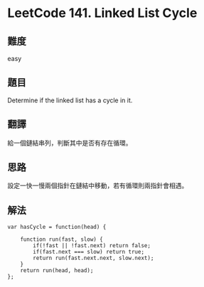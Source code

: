 # LeetCode 141. Linked List Cycle

## 難度

easy

## 題目

Determine if the linked list has a cycle in it.

## 翻譯

給一個鏈結串列，判斷其中是否有存在循環。

## 思路

設定一快一慢兩個指針在鏈結中移動，若有循環則兩指針會相遇。

## 解法

```
var hasCycle = function(head) {
    
    function run(fast, slow) {
        if(!fast || !fast.next) return false;
        if(fast.next === slow) return true;
        return run(fast.next.next, slow.next);
    }
    return run(head, head);    
};
```